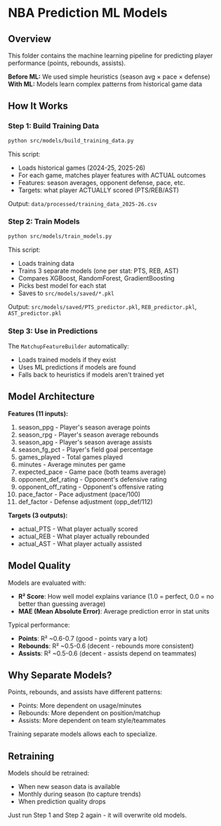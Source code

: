 # NBA Prediction ML Models

## Overview
This folder contains the machine learning pipeline for predicting player performance (points, rebounds, assists).

**Before ML:** We used simple heuristics (season avg × pace × defense)  
**With ML:** Models learn complex patterns from historical game data

## How It Works

### Step 1: Build Training Data
```bash
python src/models/build_training_data.py
```

This script:
- Loads historical games (2024-25, 2025-26)
- For each game, matches player features with ACTUAL outcomes
- Features: season averages, opponent defense, pace, etc.
- Targets: what player ACTUALLY scored (PTS/REB/AST)

Output: `data/processed/training_data_2025-26.csv`

### Step 2: Train Models
```bash
python src/models/train_models.py
```

This script:
- Loads training data
- Trains 3 separate models (one per stat: PTS, REB, AST)
- Compares XGBoost, RandomForest, GradientBoosting
- Picks best model for each stat
- Saves to `src/models/saved/*.pkl`

Output: `src/models/saved/PTS_predictor.pkl`, `REB_predictor.pkl`, `AST_predictor.pkl`

### Step 3: Use in Predictions
The `MatchupFeatureBuilder` automatically:
- Loads trained models if they exist
- Uses ML predictions if models are found
- Falls back to heuristics if models aren't trained yet

## Model Architecture

**Features (11 inputs):**
1. season_ppg - Player's season average points
2. season_rpg - Player's season average rebounds
3. season_apg - Player's season average assists
4. season_fg_pct - Player's field goal percentage
5. games_played - Total games played
6. minutes - Average minutes per game
7. expected_pace - Game pace (both teams average)
8. opponent_def_rating - Opponent's defensive rating
9. opponent_off_rating - Opponent's offensive rating
10. pace_factor - Pace adjustment (pace/100)
11. def_factor - Defense adjustment (opp_def/112)

**Targets (3 outputs):**
- actual_PTS - What player actually scored
- actual_REB - What player actually rebounded
- actual_AST - What player actually assisted

## Model Quality

Models are evaluated with:
- **R² Score**: How well model explains variance (1.0 = perfect, 0.0 = no better than guessing average)
- **MAE (Mean Absolute Error)**: Average prediction error in stat units

Typical performance:
- **Points**: R² ~0.6-0.7 (good - points vary a lot)
- **Rebounds**: R² ~0.5-0.6 (decent - rebounds more consistent)
- **Assists**: R² ~0.5-0.6 (decent - assists depend on teammates)

## Why Separate Models?

Points, rebounds, and assists have different patterns:
- Points: More dependent on usage/minutes
- Rebounds: More dependent on position/matchup
- Assists: More dependent on team style/teammates

Training separate models allows each to specialize.

## Retraining

Models should be retrained:
- When new season data is available
- Monthly during season (to capture trends)
- When prediction quality drops

Just run Step 1 and Step 2 again - it will overwrite old models.

